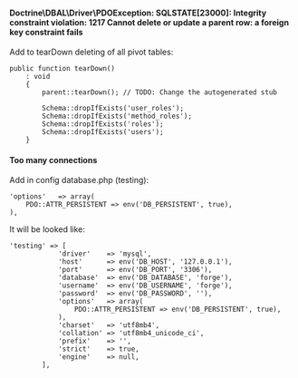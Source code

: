 #### Doctrine\DBAL\Driver\PDOException: SQLSTATE[23000]: Integrity constraint violation: 1217 Cannot delete or update a parent row: a foreign key constraint fails
Add to tearDown deleting of all pivot tables:
````
public function tearDown()
    : void
    {
        parent::tearDown(); // TODO: Change the autogenerated stub

        Schema::dropIfExists('user_roles');
        Schema::dropIfExists('method_roles');
        Schema::dropIfExists('roles');
        Schema::dropIfExists('users');
    }
````
#### Too many connections
Add in config database.php (testing):
````
'options'   => array(
    PDO::ATTR_PERSISTENT => env('DB_PERSISTENT', true),
),
````
It will be looked like:
````
'testing' => [
            'driver'    => 'mysql',
            'host'      => env('DB_HOST', '127.0.0.1'),
            'port'      => env('DB_PORT', '3306'),
            'database'  => env('DB_DATABASE', 'forge'),
            'username'  => env('DB_USERNAME', 'forge'),
            'password'  => env('DB_PASSWORD', ''),
            'options'   => array(
                PDO::ATTR_PERSISTENT => env('DB_PERSISTENT', true),
            ),
            'charset'   => 'utf8mb4',
            'collation' => 'utf8mb4_unicode_ci',
            'prefix'    => '',
            'strict'    => true,
            'engine'    => null,
        ],

````
